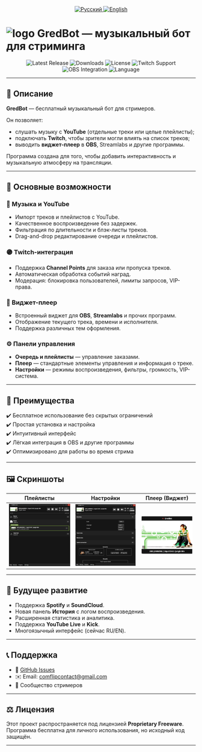 <p align="center">
  <a href="./README.md">
    <img src="https://img.shields.io/badge/lang-Русский-blue?style=for-the-badge" alt="Русский">
  </a>
  <a href="./README.en.md">
    <img src="https://img.shields.io/badge/lang-English-red?style=for-the-badge" alt="English">
  </a>
</p>


# <img src="https://raw.githubusercontent.com/CoMFliP/gred-bot/refs/tags/v0.5.0/logo.ico" alt="logo" width="38" height="38"/> GredBot — музыкальный бот для стриминга
<p align="center">
  <img src="https://img.shields.io/github/v/release/CoMFliP/gred-bot?style=for-the-badge&color=brightgreen" alt="Latest Release">
  <img src="https://img.shields.io/github/downloads/CoMFliP/gred-bot/total?style=for-the-badge&color=blue" alt="Downloads">
  <img src="https://img.shields.io/badge/License-Proprietary%20Freeware-orange?style=for-the-badge" alt="License">
  <img src="https://img.shields.io/badge/Twitch-Supported-9146FF?style=for-the-badge&logo=twitch&logoColor=white" alt="Twitch Support">
  <img src="https://img.shields.io/badge/OBS-Integration-302E31?style=for-the-badge&logo=obsstudio&logoColor=white" alt="OBS Integration">
  <img src="https://img.shields.io/badge/Language-Russian%20%7C%20English-red?style=for-the-badge" alt="Language">
</p>

---

## 📖 Описание

**GredBot** — бесплатный музыкальный бот для стримеров.  

Он позволяет:
- слушать музыку с **YouTube** (отдельные треки или целые плейлисты);
- подключать **Twitch**, чтобы зрители могли влиять на список треков;
- выводить **виджет-плеер** в **OBS**, Streamlabs и другие программы.

Программа создана для того, чтобы добавить интерактивность и музыкальную атмосферу на трансляции.

---

## 🌟 Основные возможности

### 🎼 Музыка и YouTube
- Импорт треков и плейлистов с YouTube.
- Качественное воспроизведение без задержек.
- Фильтрация по длительности и блэк-листы треков.
- Drag-and-drop редактирование очереди и плейлистов.

### 🟣 Twitch-интеграция
- Поддержка **Channel Points** для заказа или пропуска треков.
- Автоматическая обработка событий наград.
- Модерация: блокировка пользователей, лимиты запросов, VIP-права.

### 🎥 Виджет-плеер
- Встроенный виджет для **OBS**, **Streamlabs** и прочих программ.
- Отображение текущего трека, времени и исполнителя.
- Поддержка различных тем оформления.

### ⚙️ Панели управления
- **Очередь и плейлисты** — управление заказами.
- **Плеер** — стандартные элементы управления и информация о треке.
- **Настройки** — режимы воспроизведения, фильтры, громкость, VIP-система.

---

## 🚀 Преимущества
✔️ Бесплатное использование без скрытых ограничений  
✔️ Простая установка и настройка  
✔️ Интуитивный интерфейс  
✔️ Лёгкая интеграция в OBS и другие программы  
✔️ Оптимизировано для работы во время стрима

---

## 🖼️ Скриншоты
| Плейлисты | Настройки | Плеер (Виджет) |
|-------------------------------------------------------------------------------------------------------------------------------------------------------------------------------------|-------------------------------------------------------------------------------------------------------------------------------------------------------------------------------------|-------------------------------------------------------------------------------------------------------------------------------------------------------------------------------------|
| <a href="https://raw.githubusercontent.com/CoMFliP/gred-bot/main/screens/1.png"><img src="https://raw.githubusercontent.com/CoMFliP/gred-bot/main/screens/1.png" alt="screen"/></a> | <a href="https://raw.githubusercontent.com/CoMFliP/gred-bot/main/screens/2.png"><img src="https://raw.githubusercontent.com/CoMFliP/gred-bot/main/screens/2.png" alt="screen"/></a> | <a href="https://raw.githubusercontent.com/CoMFliP/gred-bot/main/screens/3.png"><img src="https://raw.githubusercontent.com/CoMFliP/gred-bot/main/screens/3.png" alt="screen"/></a> |

---

## 🔮 Будущее развитие
- Поддержка **Spotify** и **SoundCloud**.
- Новая панель **История** с логом воспроизведения.
- Расширенная статистика и аналитика.
- Поддержка **YouTube Live** и **Kick**.
- Многоязычный интерфейс (сейчас RU/EN).

---

## 📞 Поддержка
- 📌 [GitHub Issues](https://github.com/CoMFliP/gred-bot/issues/new)
- ✉️ Email: [comflipcontact@gmail.com](mailto:comflipcontact@gmail.com)
- 💬 Сообщество стримеров

---

## ⚖️ Лицензия
Этот проект распространяется под лицензией **Proprietary Freeware**.  
Программа бесплатна для личного использования, но исходный код защищён.

---